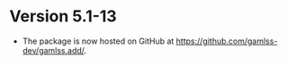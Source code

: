 # Version 5.1-13

* The package is now hosted on GitHub at
  <https://github.com/gamlss-dev/gamlss.add/>.
